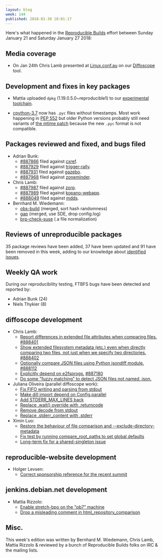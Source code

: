 ```yaml
---
layout: blog
week: 144
published: 2018-01-30 18:01:17
---
```


Here's what happened in the [Reproducible Builds](https://reproducible-builds.org) effort between Sunday January 21 and Saturday January 27 2018:

Media coverage
--------------

* On Jan 24th Chris Lamb presented at [Linux.conf.au](https://www.linux.conf.au) on our [Diffoscope](https://diffoscope.org) tool.

Development and fixes in key packages
-------------------------------------

* Mattia uploaded `dpkg` (1.19.0.5.0~reproducible1) to our [experimental toolchain](https://wiki.debian.org/ReproducibleBuilds/ExperimentalToolchain).

* [cpython-3.7](https://github.com/python/cpython/pull/5200) now has `.pyc` files without timestamps. Most work happening in [PEP 552](https://www.python.org/dev/peps/pep-0552/) but older Python versions probably still need variants of [the mtime patch](https://github.com/distropatches/cpython/commits/pycrbv3) because the new `.pyc` format is not compatible.

Packages reviewed and fixed, and bugs filed
-------------------------------------------

* Adrian Bunk:
    * [#887866](https://bugs.debian.org/887866) filed against [cxref](https://tracker.debian.org/pkg/cxref).
    * [#887929](https://bugs.debian.org/887929) filed against [trigger-rally](https://tracker.debian.org/pkg/trigger-rally).
    * [#887931](https://bugs.debian.org/887931) filed against [gazebo](https://tracker.debian.org/pkg/gazebo).
    * [#887968](https://bugs.debian.org/887968) filed against [zoneminder](https://tracker.debian.org/pkg/zoneminder).
* Chris Lamb:
    * [#887987](https://bugs.debian.org/887987) filed against [zorp](https://tracker.debian.org/pkg/zorp).
    * [#887989](https://bugs.debian.org/887989) filed against [kopano-webapp](https://tracker.debian.org/pkg/kopano-webapp).
    * [#888049](https://bugs.debian.org/888049) filed against [mdds](https://tracker.debian.org/pkg/mdds).
* Bernhard M. Wiedemann:
    * [obs-build](https://github.com/openSUSE/obs-build/pull/424) (merged, sort hash randomness)
    * [gap](https://build.opensuse.org/request/show/569834) (merged, use SDE, drop config.log)
    * [brp-check-suse](https://github.com/openSUSE/brp-check-suse/pull/10) (.a file normalization)


Reviews of unreproducible packages
----------------------------------

35 package reviews have been added, 37 have been updated and 91 have been removed in this week,
adding to our knowledge about [identified issues](https://tests.reproducible-builds.org/debian/index_issues.html).


Weekly QA work
--------------

During our reproducibility testing, FTBFS bugs have been detected and reported by:

 - Adrian Bunk (24)
 - Niels Thykier (8)


diffoscope development
----------------------

- Chris Lamb:
    - [Report differences in extended file attributes when comparing files.](https://anonscm.debian.org/git/reproducible/diffoscope.git/commit/?id=aa946c2) [#888401](https://bugs.debian.org/888401)
    - [Show extended filesystem metadata (etc.) even when directly comparing two files, not just when we specify two directories.](https://anonscm.debian.org/git/reproducible/diffoscope.git/commit/?id=59eb4bf) [#888402](https://bugs.debian.org/888402)
    - [Optionally compare JSON files using Python jsondiff module.](https://anonscm.debian.org/git/reproducible/diffoscope.git/commit/?id=1b121ea) [#888112](https://bugs.debian.org/888112)
    - [Explicitly depend on e2fsprogs.](https://anonscm.debian.org/git/reproducible/diffoscope.git/commit/?id=13fe60e) [#887180](https://bugs.debian.org/887180)
    - [Do some "fuzzy matching" to detect JSON files not named .json.](https://anonscm.debian.org/git/reproducible/diffoscope.git/commit/?id=2a758d3)
- Juliana Oliveira (parallel diffoscope work):
    - [Fix FIFO writing and parsing from stdout](https://anonscm.debian.org/git/reproducible/diffoscope.git/commit/?id=632abfe)
    - [Make dill import depend on Config.parallel](https://anonscm.debian.org/git/reproducible/diffoscope.git/commit/?id=ee7befe)
    - [Add STDERR\_MAX\_LINES back](https://anonscm.debian.org/git/reproducible/diffoscope.git/commit/?id=09e82ee)
    - [Replace .wait() override with .returncode](https://anonscm.debian.org/git/reproducible/diffoscope.git/commit/?id=7e436f3)
    - [Remove decode from stdout](https://anonscm.debian.org/git/reproducible/diffoscope.git/commit/?id=0b84a43)
    - [Replace .stderr\_content with .stderr](https://anonscm.debian.org/git/reproducible/diffoscope.git/commit/?id=2d469df)
- Ximin Luo:
    - [Restore the behaviour of file comparison and --exclude-directory-metadata](https://anonscm.debian.org/git/reproducible/diffoscope.git/commit/?id=b4c0be0)
    - [Fix test by running compare\_root\_paths to set global defaults](https://anonscm.debian.org/git/reproducible/diffoscope.git/commit/?id=9844353)
    - [Long-term fix for a shared-singleton issue](https://anonscm.debian.org/git/reproducible/diffoscope.git/commit/?id=498edb5)

reproducible-website development
--------------------------------

- Holger Levsen:
    - [Correct sponsorship reference for the recent summit](https://anonscm.debian.org/git/reproducible/reproducible-website.git/commit/?id=3141df0)


jenkins.debian.net development
------------------------------

- Mattia Rizzolo:
    - [Enable stretch-bpo on the "pb7" machine](https://anonscm.debian.org/git/qa/jenkins.debian.net.git/commit/?id=1615dacb)
    - [Drop a misleading comment in html\_repository\_comparison](https://anonscm.debian.org/git/qa/jenkins.debian.net.git/commit/?id=cdb22d39)


Misc.
-----

This week's edition was written by Bernhard M. Wiedemann, Chris Lamb, Mattia Rizzolo & reviewed by a bunch of Reproducible Builds folks on IRC & the mailing lists.

